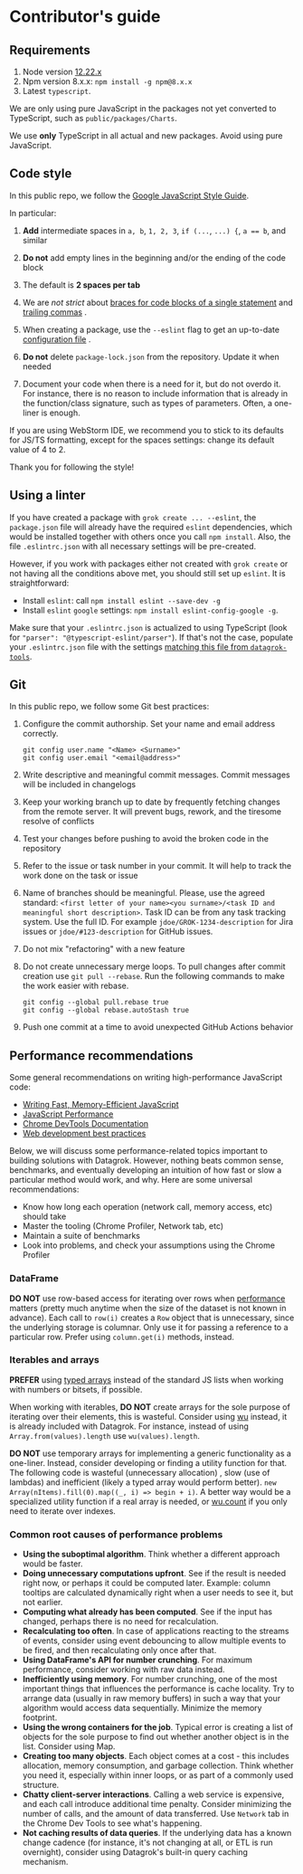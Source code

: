 # Contributor's guide

## Requirements

1. Node version [12.22.x](https://nodejs.org/dist/v12.22.7/)
2. Npm version 8.x.x: `npm install -g npm@8.x.x`
3. Latest `typescript`.

We are only using pure JavaScript in the packages not yet converted to TypeScript, such as
`public/packages/Charts`.

We use **only** TypeScript in all actual and new packages. Avoid using pure JavaScript.

## Code style

In this public repo, we follow the [Google JavaScript Style Guide](https://google.github.io/styleguide/jsguide.html).

In particular:

1. **Add** intermediate spaces in `a, b`, `1, 2, 3`, `if (...`, `...) {`, `a == b`, and similar

2. **Do not** add empty lines in the beginning and/or the ending of the code block

3. The default is **2 spaces per tab**

4. We are *not strict*
   about [braces for code blocks of a single statement](https://google.github.io/styleguide/jsguide.html#formatting-braces-all)
   and [trailing commas](https://google.github.io/styleguide/jsguide.html#features-arrays-trailing-comma)
   .

5. When creating a package, use the `--eslint` flag to get an
   up-to-date [configuration file](https://github.com/datagrok-ai/public/blob/master/tools/package-template/.eslintrc.json)
   .

6. **Do not** delete `package-lock.json` from the repository. Update it when needed

7. Document your code when there is a need for it, but do not overdo it. For instance, there is no reason to include
   information that is already in the function/class signature, such as types of parameters. Often, a one-liner is
   enough.

If you are using WebStorm IDE, we recommend you to stick to its defaults for JS/TS formatting, except for the spaces
settings: change its default value of 4 to 2.

Thank you for following the style!

## Using a linter

If you have created a package with `grok create ... --eslint`, the `package.json` file will already have the
required `eslint` dependencies, which would be installed together with others once you call `npm install`. Also, the
file `.eslintrc.json` with all necessary settings will be pre-created.

However, if you work with packages either not created with `grok create` or not having all the conditions above met, you
should still set up `eslint`. It is straightforward:

* Install `eslint`: call `npm install eslint --save-dev -g`
* Install `eslint` `google` settings: `npm install eslint-config-google -g`.

Make sure that your `.eslintrc.json` is actualized to using TypeScript (look
for `"parser": "@typescript-eslint/parser"`). If that's not the case, populate your `.eslintrc.json`
file with the settings
[matching this file from `datagrok-tools`](https://github.com/datagrok-ai/public/blob/master/tools/package-template/.eslintrc.json).

## Git

In this public repo, we follow some Git best practices:

1. Configure the commit authorship. Set your name and email address correctly.

   ```shell
   git config user.name "<Name> <Surname>"
   git config user.email "<email@address>"
   ```

2. Write descriptive and meaningful commit messages. Commit messages will be included in changelogs
3. Keep your working branch up to date by frequently fetching changes from the remote server. It will prevent bugs,
   rework, and the tiresome resolve of conflicts
4. Test your changes before pushing to avoid the broken code in the repository
5. Refer to the issue or task number in your commit. It will help to track the work done on the task or issue
6. Name of branches should be meaningful. Please, use the agreed
   standard: `<first letter of your name><you surname>/<task ID and meaningful short description>`. Task ID can be from
   any task tracking system. Use the full ID. For example `jdoe/GROK-1234-description` for Jira issues or `jdoe/#123-description`
   for GitHub issues.
7. Do not mix "refactoring" with a new feature
8. Do not create unnecessary merge loops. To pull changes after commit creation use `git pull --rebase`. Run the
   following commands to make the work easier with rebase.

   ```shell
   git config --global pull.rebase true
   git config --global rebase.autoStash true
   ```

9. Push one commit at a time to avoid unexpected GitHub Actions behavior

## Performance recommendations

Some general recommendations on writing high-performance JavaScript code:

* [Writing Fast, Memory-Efficient JavaScript](https://www.smashingmagazine.com/2012/11/writing-fast-memory-efficient-javascript/)
* [JavaScript Performance](https://developer.mozilla.org/en-US/docs/Learn/Performance/javascript_performance)
* [Chrome DevTools Documentation](https://developer.chrome.com/docs/devtools/)
* [Web development best practices](https://web.dev/fast/)

Below, we will discuss some performance-related topics important to building solutions with Datagrok. However, nothing
beats common sense, benchmarks, and eventually developing an intuition of how fast or slow a particular method would
work, and why. Here are some universal recommendations:

* Know how long each operation (network call, memory access, etc) should take
* Master the tooling (Chrome Profiler, Network tab, etc)
* Maintain a suite of benchmarks
* Look into problems, and check your assumptions using the Chrome Profiler

### DataFrame

**DO NOT** use row-based access for iterating over rows when [performance](help/develop/advanced/performance.md)
matters (pretty much anytime when the size of the dataset is not known in advance). Each call to `row(i)` creates
a `Row` object that is unnecessary, since the underlying storage is columnar. Only use it for passing a reference to a
particular row. Prefer using `column.get(i)` methods, instead.

### Iterables and arrays

**PREFER** using [typed arrays](https://developer.mozilla.org/en-US/docs/Web/JavaScript/Typed_arrays)
instead of the standard JS lists when working with numbers or bitsets, if possible.

When working with iterables, **DO NOT** create arrays for the sole purpose of iterating over their elements, this is
wasteful. Consider using [wu](https://github.com/fitzgen/wu.js/) instead, it is already included with Datagrok. For
instance, instead of using `Array.from(values).length` use `wu(values).length`.

**DO NOT** use temporary arrays for implementing a generic functionality as a one-liner. Instead, consider developing or
finding a utility function for that. The following code is wasteful (unnecessary allocation)
, slow (use of lambdas) and inefficient (likely a typed array would perform better).
`new Array(nItems).fill(0).map((_, i) => begin + i)`. A better way would be a specialized utility function if a real
array is needed, or [wu.count](https://fitzgen.github.io/wu.js/#count) if you only need to iterate over indexes.

### Common root causes of performance problems

* **Using the suboptimal algorithm**. Think whether a different approach would 
  be faster.
* **Doing unnecessary computations upfront**. See if the result
  is needed right now, or perhaps it could be computed later. Example: column tooltips
  are calculated dynamically right when a user needs to see it, but not earlier.
* **Computing what already has been computed**. See if the input has changed,
  perhaps there is no need for recalculation. 
* **Recalculating too often**. In case of applications reacting to the streams 
  of events, consider using event debouncing to allow multiple events to
  be fired, and then recalculating only once after that.
* **Using DataFrame's API for number crunching**. For maximum performance, consider
  working with raw data instead.
* **Inefficiently using memory**. For number crunching, one of the most important
  things that influences the performance is cache locality. Try to arrange data
  (usually in raw memory buffers) in such a way that your algorithm would access
  data sequentially. Minimize the memory footprint.
* **Using the wrong containers for the job**. Typical error is creating a list 
  of objects for the sole purpose to find out whether another object is in the
  list. Consider using Map.
* **Creating too many objects**. Each object comes at a cost - this includes
    allocation, memory consumption, and garbage collection. Think whether you 
    need it, especially within inner loops, or as part of a commonly used structure.
* **Chatty client-server interactions**. Calling a web service is expensive, and 
  each call introduce additional time penalty. Consider minimizing the number of 
  calls, and the amount of data transferred. Use `Network` tab in the Chrome Dev Tools
  to see what's happening.
* **Not caching results of data queries**. If the underlying data has a known
  change cadence (for instance, it's not changing at all, or ETL is run overnight),
  consider using Datagrok's built-in query caching mechanism.